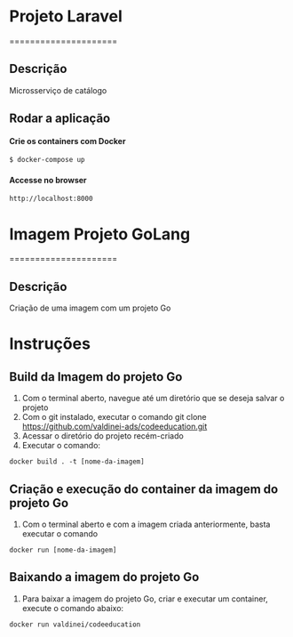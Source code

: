 # Projeto Laravel
=====================

## Descrição

Microsserviço de catálogo

## Rodar a aplicação

#### Crie os containers com Docker

```bash
$ docker-compose up
```

#### Accesse no browser

```
http://localhost:8000
```

# Imagem Projeto GoLang
=====================

## Descrição

Criação de uma imagem com um projeto Go

# Instruções

## Build da Imagem do projeto Go

01. Com o terminal aberto, navegue até um diretório que se deseja salvar o projeto
02. Com o git instalado, executar o comando git clone https://github.com/valdinei-ads/codeeducation.git 
03. Acessar o diretório do projeto recém-criado
04. Executar o comando:

```
docker build . -t [nome-da-imagem]
```

## Criação e execução do container da imagem do projeto Go

01. Com o terminal aberto e com a imagem criada anteriormente, basta executar o comando

```
docker run [nome-da-imagem]
```

## Baixando a imagem do projeto Go

01. Para baixar a imagem do projeto Go, criar e executar um container, execute o comando abaixo:

```
docker run valdinei/codeeducation
```